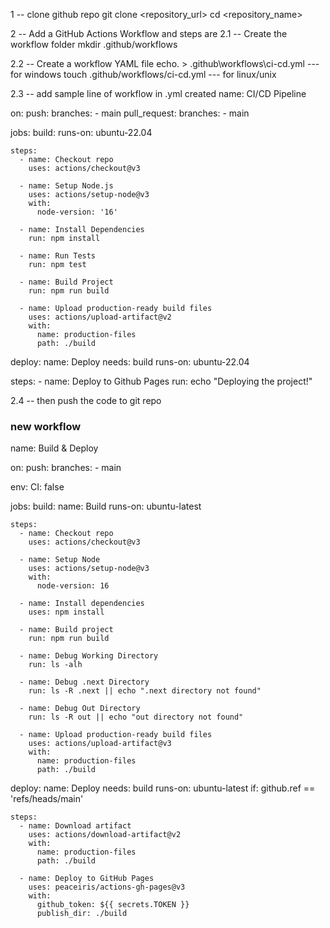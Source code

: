 1 -- clone github repo
git clone <repository_url>
cd <repository_name>

2 -- Add a GitHub Actions Workflow and steps are
2.1 -- Create the workflow folder
mkdir .github/workflows

2.2 -- Create a workflow YAML file
echo. > .github\workflows\ci-cd.yml --- for windows
touch .github/workflows/ci-cd.yml  --- for linux/unix

2.3 -- add sample line of workflow in .yml created
name: CI/CD Pipeline

on:
  push:
    branches:
      - main
  pull_request:
    branches:
      - main

jobs:
  build:
    runs-on: ubuntu-22.04

    steps:
      - name: Checkout repo
        uses: actions/checkout@v3

      - name: Setup Node.js
        uses: actions/setup-node@v3
        with:
          node-version: '16'

      - name: Install Dependencies
        run: npm install

      - name: Run Tests
        run: npm test

      - name: Build Project
        run: npm run build

      - name: Upload production-ready build files
        uses: actions/upload-artifact@v2
        with:
          name: production-files
          path: ./build

deploy:
  name: Deploy
  needs: build
  runs-on: ubuntu-22.04

  steps:
    - name: Deploy to Github Pages
      run: echo "Deploying the project!"

 
2.4 -- then push the code to git repo


### new workflow

name: Build & Deploy

on:
  push:
    branches:
      - main
      
env:
  CI: false

jobs:
  build:
    name: Build
    runs-on: ubuntu-latest

    steps:
      - name: Checkout repo
        uses: actions/checkout@v3

      - name: Setup Node
        uses: actions/setup-node@v3
        with:
          node-version: 16

      - name: Install dependencies
        uses: npm install

      - name: Build project
        run: npm run build

      - name: Debug Working Directory
        run: ls -alh

      - name: Debug .next Directory
        run: ls -R .next || echo ".next directory not found"

      - name: Debug Out Directory
        run: ls -R out || echo "out directory not found"

      - name: Upload production-ready build files
        uses: actions/upload-artifact@v3
        with:
          name: production-files
          path: ./build

  deploy:
    name: Deploy
    needs: build
    runs-on: ubuntu-latest
    if: github.ref == 'refs/heads/main'

    steps:
      - name: Download artifact
        uses: actions/download-artifact@v2
        with:
          name: production-files
          path: ./build

      - name: Deploy to GitHub Pages
        uses: peaceiris/actions-gh-pages@v3
        with:
          github_token: ${{ secrets.TOKEN }}
          publish_dir: ./build